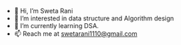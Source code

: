 - 👋 Hi, I’m Sweta Rani
- 👀 I’m interested in data structure and Algorithm design
- 🌱 I’m currently learning DSA.
- 📫 Reach me at swetarani1110@gmail.com

<!---
Sweta1110/Sweta1110 is a ✨ special ✨ repository because its `README.md` (this file) appears on your GitHub profile.
You can click the Preview link to take a look at your changes.
--->
